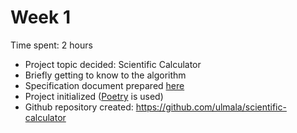 # Week 1

Time spent: 2 hours

- Project topic decided: Scientific Calculator
- Briefly getting to know to the algorithm
- Specification document prepared [here](../specification_document.md)
- Project initialized ([Poetry](https://python-poetry.org) is used)
- Github repository created: https://github.com/ulmala/scientific-calculator 
